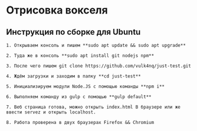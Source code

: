 # Отрисовка вокселя
## Инструкция по сборке для Ubuntu

    1. Открываем консоль и пишем **sudo apt update && sudo apt upgrade**
    
    2. Туда же в консоль **sudo apt install git nodejs npm**
    
    3. После чего пишем git clone https://github.com/vulk4nq/just-test.git
    
    4. Ждём загрузки и заходим в папку **cd just-test**
    
    5. Инициализируем модули Node.JS с помощью команды **npm i**
    
    6. Выполняем команду из gulp с помощью **gulp default**
    
    7. Веб страница готова, можно открыть index.html В браузере или же ввести servez и открыть localhost.
    
    8. Работа проверена в двух браузерах Firefox && Chromium
